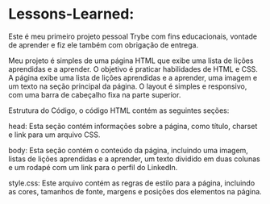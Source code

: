 # Lessons-Learned:

Este é meu primeiro projeto pessoal Trybe com fins educacionais, vontade de aprender e fiz ele também com obrigação de entrega.

Meu projeto é simples de uma página HTML que exibe uma lista de lições aprendidas e a aprender. O objetivo é praticar habilidades de HTML e CSS.
A página exibe uma lista de lições aprendidas e a aprender, uma imagem e um texto na seção principal da página. O layout é simples e responsivo, com uma barra de cabeçalho fixa na parte superior.

Estrutura do Código,
o código HTML contém as seguintes seções:

head: Esta seção contém informações sobre a página, como título, charset e link para um arquivo CSS.

body: Esta seção contém o conteúdo da página, incluindo uma imagem, listas de lições aprendidas e a aprender, um texto dividido em duas colunas e um rodapé com um link para o perfil do LinkedIn.

style.css: Este arquivo contém as regras de estilo para a página, incluindo as cores, tamanhos de fonte, margens e posições dos elementos na página.
